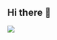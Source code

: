 ## Hi there 👋

<img align="center" src="https://github-readme-stats.vercel.app/api/top-langs/?username=nanangcreacoll&theme=dark"/>


<!--
**nanangcreacoll/nanangcreacoll** is a ✨ _special_ ✨ repository because its `README.md` (this file) appears on your GitHub profile.

Here are some ideas to get you started:

- 🔭 I’m currently working on ...
- 🌱 I’m currently learning ...
- 👯 I’m looking to collaborate on ...
- 🤔 I’m looking for help with ...
- 💬 Ask me about ...
- 📫 How to reach me: ...
- 😄 Pronouns: ...
- ⚡ Fun fact: ...
-->
